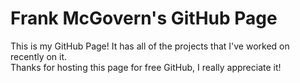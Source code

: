 # Frank McGovern's GitHub Page  
This is my GitHub Page! It has all of the projects that I've worked on recently on it.  
Thanks for hosting this page for free GitHub, I really appreciate it!
